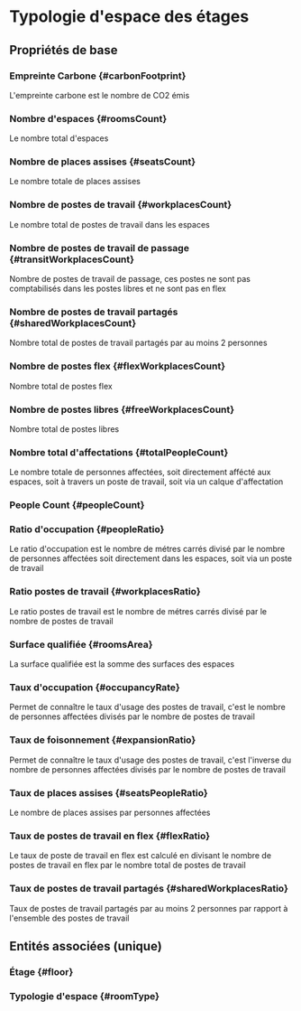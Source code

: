 # Typologie d'espace des étages



## Propriétés de base

### Empreinte Carbone {#carbonFootprint}
        
L'empreinte carbone est le nombre de CO2 émis
### Nombre d'espaces {#roomsCount}
        
Le nombre total d'espaces
### Nombre de places assises {#seatsCount}
        
Le nombre totale de places assises
### Nombre de postes de travail {#workplacesCount}
        
Le nombre total de postes de travail dans les espaces
### Nombre de postes de travail de passage {#transitWorkplacesCount}
        
Nombre de postes de travail de passage, ces postes ne sont pas comptabilisés dans les postes libres et ne sont pas en flex
### Nombre de postes de travail partagés {#sharedWorkplacesCount}
        
Nombre total de postes de travail partagés par au moins 2 personnes
### Nombre de postes flex {#flexWorkplacesCount}
        
Nombre total de postes flex
### Nombre de postes libres {#freeWorkplacesCount}
        
Nombre total de postes libres
### Nombre total d'affectations {#totalPeopleCount}
        
Le nombre totale de personnes affectées, soit directement affécté aux espaces, soit à travers un poste de travail, soit via un calque d'affectation
### People Count {#peopleCount}
        

### Ratio d'occupation {#peopleRatio}
        
Le ratio d'occupation est le nombre de métres carrés divisé par le nombre de personnes affectées soit directement dans les espaces, soit via un poste de travail
### Ratio postes de travail {#workplacesRatio}
        
Le ratio postes de travail est le nombre de métres carrés divisé par le nombre de postes de travail
### Surface qualifiée {#roomsArea}
        
La surface qualifiée est la somme des surfaces des espaces
### Taux d'occupation {#occupancyRate}
        
Permet de connaître le taux d'usage des postes de travail, c'est le nombre de personnes affectées divisés par le nombre de postes de travail
### Taux de foisonnement {#expansionRatio}
        
Permet de connaître le taux d'usage des postes de travail, c'est l'inverse du nombre de personnes affectées divisés par le nombre de postes de travail
### Taux de places assises {#seatsPeopleRatio}
        
Le nombre de places assises par personnes affectées
### Taux de postes de travail en flex {#flexRatio}
        
Le taux de poste de travail en flex est calculé en divisant le nombre de postes de travail en flex par le nombre total de postes de travail
### Taux de postes de travail partagés {#sharedWorkplacesRatio}
        
Taux de postes de travail partagés par au moins 2 personnes par rapport à l'ensemble des postes de travail

## Entités associées (unique)

### Étage {#floor}
        

### Typologie d'espace {#roomType}
        





<!--- THIS FILE IS GENERATED PLEASE DO NOT EDIT IT DIRECTLY --->
